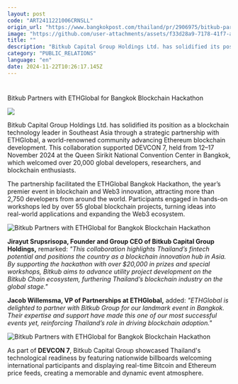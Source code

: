 ```yaml
---
layout: post
code: "ART2411221006CRNSLL"
origin_url: "https://www.bangkokpost.com/thailand/pr/2906975/bitkub-partners-with-ethglobal-for-bangkok-blockchain-hackathon"
image: "https://github.com/user-attachments/assets/f33d28a9-7178-41f7-a652-b74fd3ab7b15"
title: ""
description: "Bitkub Capital Group Holdings Ltd. has solidified its position as a blockchain technology leader in Southeast Asia through a strategic partnership with ETHGlobal, a world-renowned community advancing Ethereum blockchain development. This collaboration supported DEVCON 7, held from 12–17 November 2024 at the Queen Sirikit National Convention Center in Bangkok, which welcomed over 20,000 global developers, researchers, and blockchain enthusiasts."
category: "PUBLIC_RELATIONS"
language: "en"
date: 2024-11-22T10:26:17.145Z
---
```


# 

Bitkub Partners with ETHGlobal for Bangkok Blockchain Hackathon

![](https://github.com/user-attachments/assets/7a7be4bf-afbb-4689-9a8f-ecf5a0f79825)

Bitkub Capital Group Holdings Ltd. has solidified its position as a blockchain technology leader in Southeast Asia through a strategic partnership with ETHGlobal, a world-renowned community advancing Ethereum blockchain development. This collaboration supported DEVCON 7, held from 12–17 November 2024 at the Queen Sirikit National Convention Center in Bangkok, which welcomed over 20,000 global developers, researchers, and blockchain enthusiasts.

The partnership facilitated the ETHGlobal Bangkok Hackathon, the year’s premier event in blockchain and Web3 innovation, attracting more than 2,750 developers from around the world. Participants engaged in hands-on workshops led by over 55 global blockchain projects, turning ideas into real-world applications and expanding the Web3 ecosystem.

![Bitkub Partners with ETHGlobal for Bangkok Blockchain Hackathon](https://static.bangkokpost.com/media/content/20241122/5356080.jpg)

**Jirayut Srupsrisopa, Founder and Group CEO of Bitkub Capital Group Holdings,** remarked: _"This collaboration highlights Thailand’s fintech potential and positions the country as a blockchain innovation hub in Asia. By supporting the hackathon with over $20,000 in prizes and special workshops, Bitkub aims to advance utility project development on the Bitkub Chain ecosystem, furthering Thailand’s blockchain industry on the global stage."_

**Jacob Willemsma, VP of Partnerships at ETHGlobal,** added: _"ETHGlobal is delighted to partner with Bitkub Group for our landmark event in Bangkok. Their expertise and support have made this one of our most successful events yet, reinforcing Thailand’s role in driving blockchain adoption."_

![Bitkub Partners with ETHGlobal for Bangkok Blockchain Hackathon](https://github.com/user-attachments/assets/d3404596-04f4-4f32-a821-99a732919be2)

As part of **DEVCON 7**, Bitkub Capital Group showcased Thailand's technological readiness by featuring nationwide billboards welcoming international participants and displaying real-time Bitcoin and Ethereum price feeds, creating a memorable and dynamic event atmosphere.